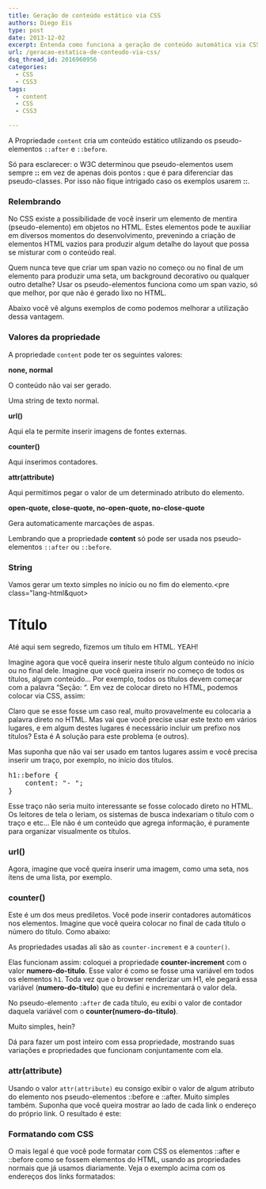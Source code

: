 ```yaml
---
title: Geração de conteúdo estático via CSS
authors: Diego Eis
type: post
date: 2013-12-02
excerpt: Entenda como funciona a geração de conteúdo automática via CSS usando a propriedade content.
url: /geracao-estatica-de-conteudo-via-css/
dsq_thread_id: 2016960956
categories:
  - CSS
  - CSS3
tags:
  - content
  - CSS
  - CSS3

---
```

A Propriedade `content` cria um conteúdo estático utilizando os pseudo-elementos `::after` e `::before`.

Só para esclarecer: o W3C determinou que pseudo-elementos usem sempre **::** em vez de apenas dois pontos **:** que é para diferenciar das pseudo-classes. Por isso não fique intrigado caso os exemplos usarem **::**.

### Relembrando

No CSS existe a possibilidade de você inserir um elemento de mentira (pseudo-elemento) em objetos no HTML. Estes elementos pode te auxiliar em diversos momentos do desenvolvimento, prevenindo a criação de elementos HTML vazios para produzir algum detalhe do layout que possa se misturar com o conteúdo real.

Quem nunca teve que criar um span vazio no começo ou no final de um elemento para produzir uma seta, um background decorativo ou qualquer outro detalhe? Usar os pseudo-elementos funciona como um span vazio, só que melhor, por que não é gerado lixo no HTML.

Abaixo você vê alguns exemplos de como podemos melhorar a utilização dessa vantagem.

### Valores da propriedade

A propriedade `content` pode ter os seguintes valores:

**none, normal**
  
O conteúdo não vai ser gerado.

**<string>**
  
Uma string de texto normal.

**url()**
  
Aqui ela te permite inserir imagens de fontes externas.

**counter()**
  
Aqui inserimos contadores.

**attr(attribute)**
  
Aqui permitimos pegar o valor de um determinado atributo do elemento.

**open-quote, close-quote, no-open-quote, no-close-quote**
  
Gera automaticamente marcações de aspas.

Lembrando que a propriedade **content** só pode ser usada nos pseudo-elementos `::after` ou `::before`. 

### String

Vamos gerar um texto simples no início ou no fim do elemento.<pre class="lang-html&quot> <h1>T&iacute;tulo</h1> </pre> 

Até aqui sem segredo, fizemos um título em HTML. YEAH!
  
Imagine agora que você queira inserir neste título algum conteúdo no início ou no final dele. Imagine que você queira inserir no começo de todos os títulos, algum conteúdo&#8230; Por exemplo, todos os títulos devem começar com a palavra &#8220;Seção: &#8220;. Em vez de colocar direto no HTML, podemos colocar via CSS, assim:



Claro que se esse fosse um caso real, muito provavelmente eu colocaria a palavra direto no HTML. Mas vai que você precise usar este texto em vários lugares, e em algum destes lugares é necessário incluir um prefixo nos títulos? Esta é A solução para este problema (e outros). 

Mas suponha que não vai ser usado em tantos lugares assim e você precisa inserir um traço, por exemplo, no início dos títulos. 

<pre class="lang-css">h1::before {
	content: "- ";
}
</pre>

Esse traço não seria muito interessante se fosse colocado direto no HTML. Os leitores de tela o leriam, os sistemas de busca indexariam o título com o traço e etc&#8230; Ele não é um conteúdo que agrega informação, é puramente para organizar visualmente os títulos.

### url()

Agora, imagine que você queira inserir uma imagem, como uma seta, nos ítens de uma lista, por exemplo.



### counter()

Este é um dos meus prediletos. Você pode inserir contadores automáticos nos elementos. Imagine que você queira colocar no final de cada título o número do título. Como abaixo:



As propriedades usadas ali são as `counter-increment` e a `counter()`.

Elas funcionam assim: coloquei a propriedade **counter-increment** com o valor **numero-do-titulo**. Esse valor é como se fosse uma variável em todos os elementos `h1`. Toda vez que o browser renderizar um H1, ele pegará essa variável (**numero-do-titulo**) que eu defini e incrementará o valor dela.

No pseudo-elemento `:after` de cada título, eu exibi o valor de contador daquela variável com o **counter(numero-do-titulo)**.
  
Muito simples, hein?

Dá para fazer um post inteiro com essa propriedade, mostrando suas variações e propriedades que funcionam conjuntamente com ela. 

### attr(attribute)

Usando o valor `attr(attribute)` eu consigo exibir o valor de algum atributo do elemento nos pseudo-elementos ::before e ::after. Muito simples também. Suponha que você queira mostrar ao lado de cada link o endereço do próprio link. O resultado é este:



### Formatando com CSS

O mais legal é que você pode formatar com CSS os elementos ::after e ::before como se fossem elementos do HTML, usando as propriedades normais que já usamos diariamente. Veja o exemplo acima com os endereços dos links formatados:
